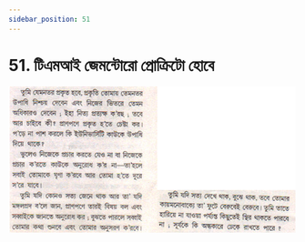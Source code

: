 ```yaml
---
sidebar_position: 51
---
```



# 51.   টিএমআই জেমন্টোরো প্রোক্রিটো হোবে

![টিএমআই জেমন্টোরো প্রোক্রিটো হোবে](../../../static/img/bengali/verse51.png)